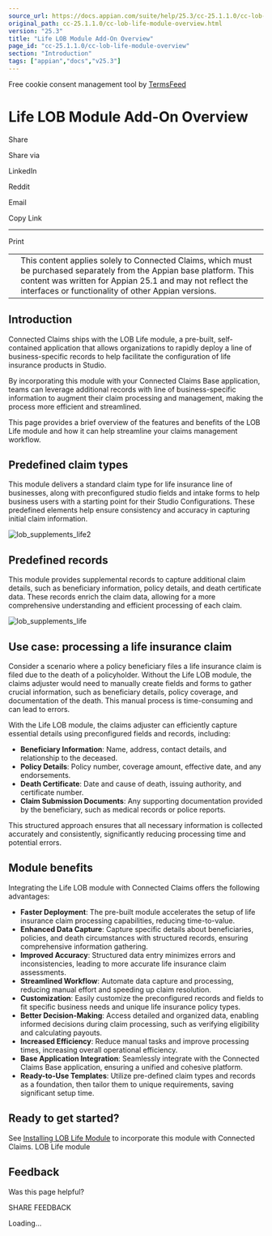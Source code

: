 ```yaml
---
source_url: https://docs.appian.com/suite/help/25.3/cc-25.1.1.0/cc-lob-life-module-overview.html
original_path: cc-25.1.1.0/cc-lob-life-module-overview.html
version: "25.3"
title: "Life LOB Module Add-On Overview"
page_id: "cc-25.1.1.0/cc-lob-life-module-overview"
section: "Introduction"
tags: ["appian","docs","v25.3"]
---
```



Free cookie consent management tool by [TermsFeed](https://www.termsfeed.com/)

# Life LOB Module Add-On Overview

Share

Share via

LinkedIn

Reddit

Email

Copy Link

* * *

Print

<table><tbody><tr><td><i class="fa fa-check-square-o" aria-hidden="true"></i></td><td>This content applies solely to Connected Claims, which must be purchased separately from the Appian base platform. This content was written for Appian 25.1 and may not reflect the interfaces or functionality of other Appian versions.</td></tr></tbody></table>

## Introduction

Connected Claims ships with the LOB Life module, a pre-built, self-contained application that allows organizations to rapidly deploy a line of business-specific records to help facilitate the configuration of life insurance products in Studio.

By incorporating this module with your Connected Claims Base application, teams can leverage additional records with line of business-specific information to augment their claim processing and management, making the process more efficient and streamlined.

This page provides a brief overview of the features and benefits of the LOB Life module and how it can help streamline your claims management workflow.

## Predefined claim types

This module delivers a standard claim type for life insurance line of businesses, along with preconfigured studio fields and intake forms to help business users with a starting point for their Studio Configurations. These predefined elements help ensure consistency and accuracy in capturing initial claim information.

![lob_supplements_life2](images/lob_supplements_life2.png)

## Predefined records

This module provides supplemental records to capture additional claim details, such as beneficiary information, policy details, and death certificate data. These records enrich the claim data, allowing for a more comprehensive understanding and efficient processing of each claim.

![lob_supplements_life](images/lob_supplements_life.png)

## Use case: processing a life insurance claim

Consider a scenario where a policy beneficiary files a life insurance claim is filed due to the death of a policyholder. Without the Life LOB module, the claims adjuster would need to manually create fields and forms to gather crucial information, such as beneficiary details, policy coverage, and documentation of the death. This manual process is time-consuming and can lead to errors.

With the Life LOB module, the claims adjuster can efficiently capture essential details using preconfigured fields and records, including:

-   **Beneficiary Information**: Name, address, contact details, and relationship to the deceased.
-   **Policy Details**: Policy number, coverage amount, effective date, and any endorsements.
-   **Death Certificate**: Date and cause of death, issuing authority, and certificate number.
-   **Claim Submission Documents**: Any supporting documentation provided by the beneficiary, such as medical records or police reports.

This structured approach ensures that all necessary information is collected accurately and consistently, significantly reducing processing time and potential errors.

## Module benefits

Integrating the Life LOB module with Connected Claims offers the following advantages:

-   **Faster Deployment**: The pre-built module accelerates the setup of life insurance claim processing capabilities, reducing time-to-value.
-   **Enhanced Data Capture**: Capture specific details about beneficiaries, policies, and death circumstances with structured records, ensuring comprehensive information gathering.
-   **Improved Accuracy**: Structured data entry minimizes errors and inconsistencies, leading to more accurate life insurance claim assessments.
-   **Streamlined Workflow**: Automate data capture and processing, reducing manual effort and speeding up claim resolution.
-   **Customization**: Easily customize the preconfigured records and fields to fit specific business needs and unique life insurance policy types.
-   **Better Decision-Making**: Access detailed and organized data, enabling informed decisions during claim processing, such as verifying eligibility and calculating payouts.
-   **Increased Efficiency**: Reduce manual tasks and improve processing times, increasing overall operational efficiency.
-   **Base Application Integration**: Seamlessly integrate with the Connected Claims Base application, ensuring a unified and cohesive platform.
-   **Ready-to-Use Templates**: Utilize pre-defined claim types and records as a foundation, then tailor them to unique requirements, saving significant setup time.

## Ready to get started?

See [Installing LOB Life Module](cc-install-lob-life-module.html) to incorporate this module with Connected Claims. LOB Life module

## Feedback

Was this page helpful?

SHARE FEEDBACK

Loading...